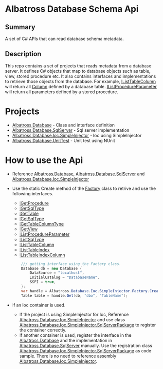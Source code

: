 # Albatross Database Schema Api

## Summary
A set of C# APIs that can read database schema metadata.

## Description
This repo contains a set of projects that reads metadata from a database server.  It defines C# objects that map to database objects such as table, view, stored procedure etc.  It also contains interfaces and implementations to retrieve those objects from the database.  For example, [IListTableColumn](xref:Albatross.Database.IListTableColumn) will return all [Column](xref:Albatross.Database.Column) defined by a database table.  [IListProcedureParameter](xref:Albatross.Database.IListProcedureParameter) will return all parameters defined by a stored procedure.

# Projects

* [Albatross.Database](xref:Albatross.Database) - Class and interface definition
* [Albatross.Database.SqlServer](xref:Albatross.Database.SqlServer) - Sql server implementation
* [Albatross.Database.Ioc.SimpleInjector](xref:Albatross.Database.Ioc.SimpleInjector) - Ioc using SimpleInjector
* [Albatross.Database.UnitTest](xref:Albatross.Database.UnitTest) - Unit test using NUnit

# How to use the Api
* Reference [Albatross.Database](xref:Albatross.Database), [Albatross.Database.SqlServer](xref:Albatross.Database.SqlServer) and [Albatross.Database.Ioc.SimpleInjector](xref:Albatross.Database.Ioc.SimpleInjector)
* Use the static Create method of the [Factory](xref:Albatross.Database.Ioc.SimpleInjector.Factory) class to retrive and use the following interfaces.
	* [IGetProcedure](xref:Albatross.Database.IGetProcedure)
	* [IGetSqlType](xref:Albatross.Database.IGetSqlType)
	* [IGetTable](xref:Albatross.Database.IGetTable)
	* [IGetSqlType](xref:Albatross.Database.IGetSqlType)
	* [IGetTableColumnType](xref:Albatross.Database.IGetTableColumnType)
	* [IGetView](xref:Albatross.Database.IGetView)
	* [IListProcedureParameter](xref:Albatross.Database.IListProcedureParameter)
	* [IListSqlType](xref:Albatross.Database.IListSqlType)
	* [IListTableColumn](xref:Albatross.Database.IListTableColumn)
	* [IListTableIndex](xref:Albatross.Database.IListTableIndex)
	* [IListTableIndexColumn](xref:Albatross.Database.IListTableIndexColumn)
	
	```csharp
		/// getting interface using the Factory class.
		Database db = new Database {
			DataSource = "localhost",
			InitialCatalog = "DatabaseName",
			SSPI = true,
		};
		var handle = Albatross.Database.Ioc.SimpleInjector.Factory.Create<Albatross.Database.IGetTable>();
		Table table = handle.Get(db, "dbo", "TableName");
	```
* If an Ioc container is used.
	* If the project is using SimpleInjector for Ioc, Reference [Albatross.Database.Ioc.SimpleInjector](xref:Albatross.Database.Ioc.SimpleInjector) and use class [Albatross.Database.Ioc.SimpleInjector.SqlServerPackage](xref:Albatross.Database.Ioc.SimpleInjector.SqlServerPackage) to register the container correctly.
	* If another container is used, register the interface in the [Albatross.Database](xref:Albatross.Database) and the implementation in [Albatross.Database.SqlServer](xref:Albatross.Database.SqlServer) manually.  Use the registration class [Albatross.Database.Ioc.SimpleInjector.SqlServerPackage](xref:Albatross.Database.Ioc.SimpleInjector.SqlServerPackage) as code sample.  There is no need to reference assembly [Albatross.Database.Ioc.SimpleInjector](xref:Albatross.Database.Ioc.SimpleInjector).